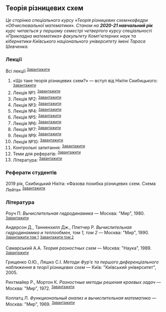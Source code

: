<h2 class="text-primary">Теорія різницевих схем</h2>

<i class="text-muted">Це сторінка спеціального курсу &laquo;Теорія різницевих схем&raquo;кафедри &laquo;Обчислювальної математики&raquo;. Станом на <b>2020-21 навчальний рік</b> курс читається у першому семестрі четвертого курсу спеціальності &laquo;Прикладна математика&raquo; факультету Комп'ютерних наук та кібернетики Київського національного університету імені Тараса Шевченка.</i>

<!-- <div class="mt-4 mb-4 pl-3 pr-3 pb-2 pt-3 border border-primary rounded bg-white">
    <h3 class="text-primary">Логістика</h3>
    <p>
        Викладач &mdash; кандидат фізико-математичних наук Оноцький В'ячеслав Валерійович, асистент кафедри &laquo;Обчислювальної математики&raquo;.
    </p>
    <p>
        Лекції на першій парі у четвер, <b>ауд. 33</b>.
    </p>
    <p>
        Курс закінчуєтся екзаменом, який пройде <b class="text-danger">TBA&nbsp;грудня 2020&nbsp;р. о TBA:00, в ауд. TBA</b>.
    </p>
    <p>
        Автентичний сайт на якому лекції з'являються раніше: <a class="badge badge-primary" href="http://vingar.ho.ua/for_students/finite_diff/">vingar.ho.ua</a>
    </p>
</div> -->

<div class="mt-4 mb-4 pl-3 pr-3 pb-2 pt-3 border border-primary rounded bg-white">
    <h3 class="text-primary">Лекції</h3>
    <p>
        Всі лекції
        <sup><a class="badge badge-success" href="lectures/main.pdf">Завантажити</a></sup>
    </p>
    <ol>
        <li>
            &laquo;Що таке теорія різницевих схем?&raquo; &mdash; вступ від Нікіти Скибицького:
            <sup><a class="badge badge-success" href="pdf/intro.pdf">Завантажити</a></sup>
        </li>
        <li>
            Лекція №1:
            <sup><a class="badge badge-success" href="pdf/lecture-01.pdf">Завантажити</a></sup>
        </li>
        <li>
            Лекція №2:
            <sup><a class="badge badge-success" href="pdf/lecture-02.pdf">Завантажити</a></sup>
        </li>
        <li>
            Лекція №3:
            <sup><a class="badge badge-success" href="pdf/lecture-03.pdf">Завантажити</a></sup>
        </li>
        <li>
            Лекція №4:
            <sup><a class="badge badge-success" href="pdf/lecture-04.pdf">Завантажити</a></sup>
        </li>
        <li>
            Лекція №5:
            <sup><a class="badge badge-success" href="pdf/lecture-05.pdf">Завантажити</a></sup>
        </li>
        <li>
            Лекція №6:
            <sup><a class="badge badge-success" href="pdf/lecture-06.pdf">Завантажити</a></sup>
        </li>
        <li>
            Лекція №7:
            <sup><a class="badge badge-success" href="pdf/lecture-07.pdf">Завантажити</a></sup>
        </li>
        <li>
            Лекція №9:
            <sup><a class="badge badge-success" href="pdf/lecture-09.pdf">Завантажити</a></sup>
        </li>
        <li>
            Лекція №10:
            <sup><a class="badge badge-success" href="pdf/lecture-10.pdf">Завантажити</a></sup>
        </li>
        <li>
            Контрольні запитання:
            <sup><a class="badge badge-success" href="pdf/control.pdf">Завантажити</a></sup>
        </li>
        <li>
            Теми для рефератів:
            <sup><a class="badge badge-success" href="pdf/referats.pdf">Завантажити</a></sup>
        </li>
        <li>
            Література:
            <sup><a class="badge badge-success" href="pdf/literature.pdf">Завантажити</a></sup>
        </li>
    </ol>
</div>

<!-- <div class="mt-4 mb-4 pl-3 pr-3 pb-2 pt-3 border border-primary rounded bg-white">
    <h3 class="text-danger">Контрольні роботи</h3>
    <p>
        Перша контрольна пройде <b class="text-danger">TBA&nbsp;грудня 2020&nbsp;р. о TBA:00, в ауд. TBA</b>.
    </p>
    <p>
        Друга контрольна пройде <b class="text-danger">TBA&nbsp;грудня 2020&nbsp;р. о TBA:00, в ауд. TBA</b>.
    </p>
</div> -->

<div class="mt-4 mb-4 pl-3 pr-3 pb-2 pt-3 border border-primary rounded bg-white">
    <h3 class="text-primary">Реферати студентів</h3>
    <p>
        2019 рік, Скибицький Нікіта: &laquo;Фазова похибка різницевих схем. Схема Лейта&raquo;
        <sup><a class="badge badge-success" href="Оноцький,%20реферат.pdf">Завантажити</a></sup>
    </p>
</div>

<div class="mt-4 mb-4 pl-3 pr-3 pb-2 pt-3 border border-primary rounded bg-white">
    <h3 class="text-primary">Література</h3>
    <p>
        Роуч&nbsp;П. <i>Вычислительная гидродинамика</i> &mdash; Москва: "Мир", 1980.
        <sup><a class="badge badge-success" href="books/Роуч%20-%20Вычислительная%20гидродинамика.djvu">Завантажити</a></sup>
    </p>
    <p>
        Андерсон&nbsp;Д., Танненхилл&nbsp;Дж., Плетчер&nbsp;Р. <i>Вычислительная гидродинамика и теплообмен, том&nbsp;1, том&nbsp;2</i> &mdash; Москва: "Мир", 1990.
        <sup><a class="badge badge-success" href="books/Андерсон,%20Таннехилл,%20Плетчер%20-%20Вычислительная%20гидродинамика%20и%20теплообмен.%20Том%201.djvu">Завантажити том 1</a></sup>
        <sup><a class="badge badge-success" href="books/Андерсон,%20Таннехилл,%20Плетчер%20-%20Вычислительная%20гидродинамика%20и%20теплообмен.%20Том%202.djvu">Завантажити том 2</a></sup>
    </p>
    <p>
        Самарський&nbsp;А.А. <i>Теория разностных схем</i> &mdash; Москва: "Наука", 1989.
        <sup><a class="badge badge-success" href="books/Самарский%20-%20Теория%20разностных%20схем.djvu">Завантажити</a></sup>
    </p>
    <p>
        Грищенко&nbsp;О.Ю., Ляшко&nbsp;С.І. <i>Методи Фур'є та першого диференціального наближення в теорії різницевих схем</i> &mdash; Київ: "Київський університет", 2005.
    </p>
    <p>
        Рихтмайер&nbsp;Р., Мортон&nbsp;К. <i>Разностные методы решения краевых задач</i> &mdash; Москва: "Мир", 1972.
        <sup><a class="badge badge-success" href="books/Рихтмайер,%20Мортон%20-%20Разностные%20методы%20решения%20краевых%20задач.djvu">Завантажити</a></sup></p>
    </p>
    <p>
        Коллатц&nbsp;Л. <i>Функциональный анализ и вычислительная математика</i> &mdash; Москва: "Мир", 1969.
        <sup><a class="badge badge-success" href="books/Коллатц%20-%20Функциональный%20анализ%20и%20вычислительная%20математика.djvu">Завантажити</a></sup>
    </p>
</div>
